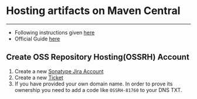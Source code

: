 # Hosting artifacts on Maven Central

---

* Following instructions given [here](https://www.youtube.com/watch?v=bxP9IuJbcDQ)
* Official Guide [here](https://maven.apache.org/repository/guide-central-repository-upload.html)

## Create OSS Repository Hosting(OSSRH) Account

1. Create a new [Sonatype Jira Account](https://issues.sonatype.org/secure/Signup!default.jspa)
2. Create a new [Ticket](https://issues.sonatype.org/secure/CreateIssue.jspa?pid=10134&issuetype=21)
3. If you have provided your own domain name. In order to prove its ownership you need to add a code like `OSSRH-81760` to your DNS TXT.
